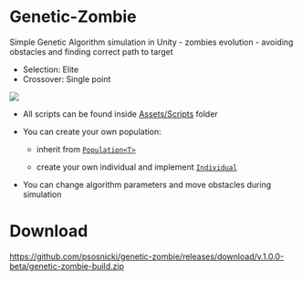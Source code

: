 # Genetic-Zombie

Simple Genetic Algorithm simulation in Unity - zombies evolution - avoiding obstacles and finding correct path to target 

* Selection: Elite
* Crossover: Single point

![](./Gifs/genetic_zombie_sample.gif)

* All scripts can be found inside [Assets/Scripts](./Assets/Scripts) folder

* You can create your own population:
    * inherit from [```Population<T>```](https://github.com/psosnicki/genetic-zombie/blob/master/Assets/Scripts/Population.cs)
    
   * create your own individual and implement [```Individual```](https://github.com/psosnicki/genetic-zombie/blob/master/Assets/Scripts/Individual.cs)

* You can change algorithm parameters and move obstacles during simulation

# Download 

https://github.com/psosnicki/genetic-zombie/releases/download/v.1.0.0-beta/genetic-zombie-build.zip


